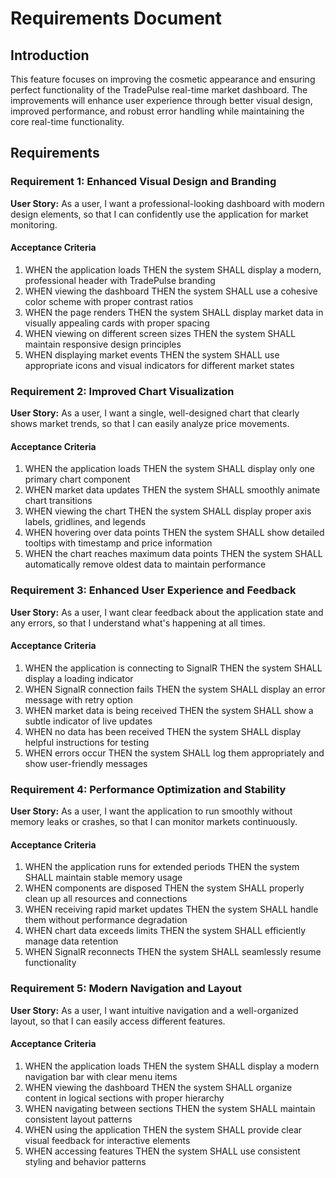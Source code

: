 # Requirements Document

## Introduction

This feature focuses on improving the cosmetic appearance and ensuring perfect functionality of the TradePulse real-time market dashboard. The improvements will enhance user experience through better visual design, improved performance, and robust error handling while maintaining the core real-time functionality.

## Requirements

### Requirement 1: Enhanced Visual Design and Branding

**User Story:** As a user, I want a professional-looking dashboard with modern design elements, so that I can confidently use the application for market monitoring.

#### Acceptance Criteria

1. WHEN the application loads THEN the system SHALL display a modern, professional header with TradePulse branding
2. WHEN viewing the dashboard THEN the system SHALL use a cohesive color scheme with proper contrast ratios
3. WHEN the page renders THEN the system SHALL display market data in visually appealing cards with proper spacing
4. WHEN viewing on different screen sizes THEN the system SHALL maintain responsive design principles
5. WHEN displaying market events THEN the system SHALL use appropriate icons and visual indicators for different market states

### Requirement 2: Improved Chart Visualization

**User Story:** As a user, I want a single, well-designed chart that clearly shows market trends, so that I can easily analyze price movements.

#### Acceptance Criteria

1. WHEN the application loads THEN the system SHALL display only one primary chart component
2. WHEN market data updates THEN the system SHALL smoothly animate chart transitions
3. WHEN viewing the chart THEN the system SHALL display proper axis labels, gridlines, and legends
4. WHEN hovering over data points THEN the system SHALL show detailed tooltips with timestamp and price information
5. WHEN the chart reaches maximum data points THEN the system SHALL automatically remove oldest data to maintain performance

### Requirement 3: Enhanced User Experience and Feedback

**User Story:** As a user, I want clear feedback about the application state and any errors, so that I understand what's happening at all times.

#### Acceptance Criteria

1. WHEN the application is connecting to SignalR THEN the system SHALL display a loading indicator
2. WHEN SignalR connection fails THEN the system SHALL display an error message with retry option
3. WHEN market data is being received THEN the system SHALL show a subtle indicator of live updates
4. WHEN no data has been received THEN the system SHALL display helpful instructions for testing
5. WHEN errors occur THEN the system SHALL log them appropriately and show user-friendly messages

### Requirement 4: Performance Optimization and Stability

**User Story:** As a user, I want the application to run smoothly without memory leaks or crashes, so that I can monitor markets continuously.

#### Acceptance Criteria

1. WHEN the application runs for extended periods THEN the system SHALL maintain stable memory usage
2. WHEN components are disposed THEN the system SHALL properly clean up all resources and connections
3. WHEN receiving rapid market updates THEN the system SHALL handle them without performance degradation
4. WHEN chart data exceeds limits THEN the system SHALL efficiently manage data retention
5. WHEN SignalR reconnects THEN the system SHALL seamlessly resume functionality

### Requirement 5: Modern Navigation and Layout

**User Story:** As a user, I want intuitive navigation and a well-organized layout, so that I can easily access different features.

#### Acceptance Criteria

1. WHEN the application loads THEN the system SHALL display a modern navigation bar with clear menu items
2. WHEN viewing the dashboard THEN the system SHALL organize content in logical sections with proper hierarchy
3. WHEN navigating between sections THEN the system SHALL maintain consistent layout patterns
4. WHEN using the application THEN the system SHALL provide clear visual feedback for interactive elements
5. WHEN accessing features THEN the system SHALL use consistent styling and behavior patterns
